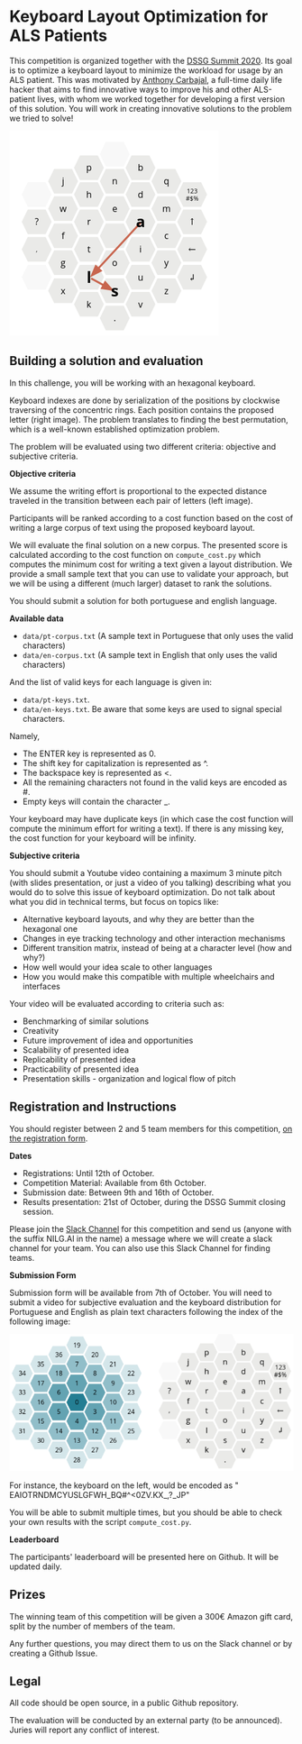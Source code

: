 # Keyboard Layout Optimization for ALS Patients

This competition is organized together with the [DSSG Summit 2020](http://www.summit.dssg.pt). Its goal is to optimize a keyboard layout to minimize the workload for usage by an ALS patient. This was motivated by [Anthony Carbajal](http://www.anthonycarbajal.com), a full-time daily life hacker that aims to find innovative ways to improve his and other ALS-patient lives, with whom we worked together for developing a first version of this solution. You will work in creating innovative solutions to the problem we tried to solve!

![Hexagonal Keyboard Layout](images/image1.png "Hexagonal Keyboard Layout")

## Building a solution and evaluation

In this challenge, you will be working with an hexagonal keyboard. 

Keyboard indexes are done by serialization of the positions by clockwise traversing of the concentric rings. Each position contains the proposed letter (right image). The problem translates to finding the best permutation, which is a well-known established optimization problem.

The problem will be evaluated using two different criteria: objective and subjective criteria.

**Objective criteria**

We assume the writing effort is proportional to the expected distance traveled in the transition between each pair of letters (left image).

Participants will be ranked according to a cost function based on the cost of writing a large corpus of text using the proposed keyboard layout.

We will evaluate the final solution on a new corpus. The presented score is calculated according to the cost function on `compute_cost.py` which computes the minimum cost for writing a text given a layout distribution. We provide a small sample text that you can use to validate your approach, but we will be using a different (much larger) dataset to rank the solutions.

You should submit a solution for both portuguese and english language.

**Available data** 

- `data/pt-corpus.txt` (A sample text in Portuguese that only uses the valid characters)
- `data/en-corpus.txt` (A sample text in English that only uses the valid characters)

And the list of valid keys for each language is given in:
- `data/pt-keys.txt`.
- `data/en-keys.txt`.
Be aware that some keys are used to signal special characters.

Namely,
- The ENTER key is represented as 0.
- The shift key for capitalization is represented as ^.
- The backspace key is represented as <.
- All the remaining characters not found in the valid keys are encoded as #.
- Empty keys will contain the character _.

Your keyboard may have duplicate keys (in which case the cost function will compute the minimum effort for writing a text).
If there is any missing key, the cost function for your keyboard will be infinity.

**Subjective criteria**

You should submit a Youtube video containing a maximum 3 minute pitch (with slides presentation, or just a video of you talking) describing what you would do to solve this issue of keyboard optimization. Do not talk about what you did in technical terms, but focus on topics like:

- Alternative keyboard layouts, and why they are better than the hexagonal one
- Changes in eye tracking technology and other interaction mechanisms
- Different transition matrix, instead of being at a character level (how and why?) 
- How well would your idea scale to other languages
- How you would make this compatible with multiple wheelchairs and interfaces

Your video will be evaluated according to criteria such as:

- Benchmarking of similar solutions
- Creativity
- Future improvement of idea and opportunities
- Scalability of presented idea
- Replicability of presented idea
- Practicability of presented idea
- Presentation skills - organization and logical flow of pitch

## Registration and Instructions

You should register between 2 and 5 team members for this competition, [on the registration form](https://forms.gle/tz4LKmwXunSGAAEHA).

**Dates**
- Registrations: Until 12th of October. 
- Competition Material: Available from 6th October. 
- Submission date: Between 9th and 16th of October. 
- Results presentation: 21st of October, during the DSSG Summit closing session. 

Please join the [Slack Channel](
https://join.slack.com/t/dssgsummit202-dgf8036/shared_invite/zt-hgkylr45-CdWezJO0HPyOJLD7360ZNw) for this competition and send us (anyone with the suffix NILG.AI in the name) a message where we will create a slack channel for your team. You can also use this Slack Channel for finding teams.

**Submission Form**

Submission form will be available from 7th of October. 
You will need to submit a video for subjective evaluation and the keyboard distribution for Portuguese and English as plain text characters following the index of the following image:

![Key Positions](images/image3.png?raw=true "Key Positions")

For instance, the keyboard on the left, would be encoded as " EAIOTRNDMCYUSLGFWH_BQ#^<0ZV.KX_,?_JP"

You will be able to submit multiple times, but you should be able to check your own results with the script `compute_cost.py`.  

**Leaderboard**

The participants' leaderboard will be presented here on Github. It will be updated daily. 

## Prizes

The winning team of this competition will be given a 300€ Amazon gift card, split by the number of members of the team. 

Any further questions, you may direct them to us on the Slack channel or by creating a Github Issue.

## Legal 

All code should be open source, in a public Github repository.

The evaluation will be conducted by an external party (to be announced). Juries will report any conflict of interest.

